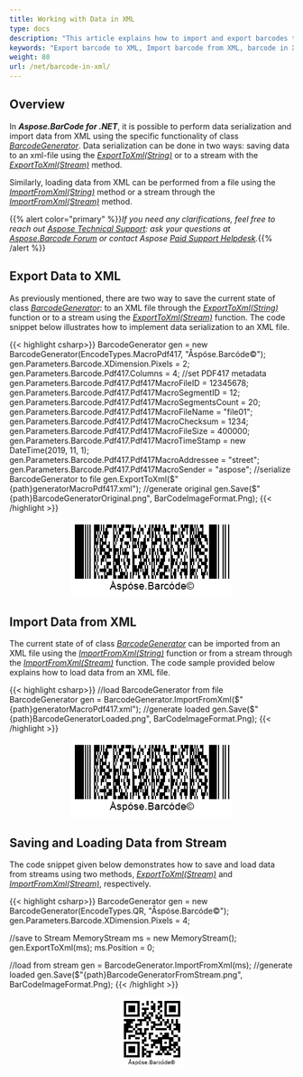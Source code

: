 ```yaml
---
title: Working with Data in XML
type: docs
description: "This article explains how to import and export barcodes to XML using Aspose.BarCode for .NET."
keywords: "Export barcode to XML, Import barcode from XML, barcode in XML, Aspose.BarCode, Read Barcode C#"
weight: 80
url: /net/barcode-in-xml/
---
```


## Overview
In ***Aspose.BarCode for .NET***, it is possible to perform data serialization and import data from XML using the specific functionality of class [*BarcodeGenerator*](https://apireference.aspose.com/barcode/net/aspose.barcode.generation/barcodegenerator). Data serialization can be done in two ways: saving data to an xml-file using the [*ExportToXml(String)*](https://apireference.aspose.com/barcode/net/aspose.barcode.generation.barcodegenerator/exporttoxml/methods/1) or to a stream with the [*ExportToXml(Stream)*](https://apireference.aspose.com/barcode/net/aspose.barcode.generation/barcodegenerator/methods/exporttoxml) method.  
  
Similarly, loading data from XML can be performed from a file using the [*ImportFromXml(String)*](https://apireference.aspose.com/barcode/net/aspose.barcode.generation.barcodegenerator/importfromxml/methods/1) method or a stream through the [*ImportFromXml(Stream)*](https://apireference.aspose.com/barcode/net/aspose.barcode.generation/barcodegenerator/methods/importfromxml) method.
  
{{% alert color="primary" %}}*If you need any clarifications, feel free to reach out [Aspose Technical Support](/barcode/net/technical-support/): ask your questions at [Aspose.Barcode Forum](https://forum.aspose.com/c/barcode/13) or contact Aspose [Paid Support Helpdesk](https://helpdesk.aspose.com/).*{{% /alert %}}

## Export Data to XML
As previously mentioned, there are two way to save the current state of class [*BarcodeGenerator*](https://apireference.aspose.com/barcode/net/aspose.barcode.generation/barcodegenerator): to an XML file through the [*ExportToXml(String)*](https://apireference.aspose.com/barcode/net/aspose.barcode.generation.barcodegenerator/exporttoxml/methods/1) function or to a stream using the [*ExportToXml(Stream)*](https://apireference.aspose.com/barcode/net/aspose.barcode.generation/barcodegenerator/methods/exporttoxml) function. The code snippet below illustrates how to implement data serialization to an XML file.   

{{< highlight csharp>}}
BarcodeGenerator gen = new BarcodeGenerator(EncodeTypes.MacroPdf417, "Åspóse.Barcóde©");
gen.Parameters.Barcode.XDimension.Pixels = 2;
gen.Parameters.Barcode.Pdf417.Columns = 4;
//set PDF417 metadata
gen.Parameters.Barcode.Pdf417.Pdf417MacroFileID = 12345678;
gen.Parameters.Barcode.Pdf417.Pdf417MacroSegmentID = 12;
gen.Parameters.Barcode.Pdf417.Pdf417MacroSegmentsCount = 20;
gen.Parameters.Barcode.Pdf417.Pdf417MacroFileName = "file01";
gen.Parameters.Barcode.Pdf417.Pdf417MacroChecksum = 1234;
gen.Parameters.Barcode.Pdf417.Pdf417MacroFileSize = 400000;
gen.Parameters.Barcode.Pdf417.Pdf417MacroTimeStamp = new DateTime(2019, 11, 1);
gen.Parameters.Barcode.Pdf417.Pdf417MacroAddressee = "street";
gen.Parameters.Barcode.Pdf417.Pdf417MacroSender = "aspose";
//serialize BarcodeGenerator to file
gen.ExportToXml($"{path}generatorMacroPdf417.xml");
//generate original
gen.Save($"{path}BarcodeGeneratorOriginal.png", BarCodeImageFormat.Png);
{{< /highlight >}}

<p align="center"><img src="barcodegeneratororiginal.png"></p>

## Import Data from XML
The current state of of class [*BarcodeGenerator*](https://apireference.aspose.com/barcode/net/aspose.barcode.generation/barcodegenerator) can be imported from an XML file using the [*ImportFromXml(String)*](https://apireference.aspose.com/barcode/net/aspose.barcode.generation.barcodegenerator/importfromxml/methods/1) function or from a stream through the [*ImportFromXml(Stream)*](https://apireference.aspose.com/barcode/net/aspose.barcode.generation/barcodegenerator/methods/importfromxml) function. The code sample provided below explains how to load data from an XML file.   

{{< highlight csharp>}}
//load BarcodeGenerator from file
BarcodeGenerator gen = BarcodeGenerator.ImportFromXml($"{path}generatorMacroPdf417.xml");
//generate loaded
gen.Save($"{path}BarcodeGeneratorLoaded.png", BarCodeImageFormat.Png);
{{< /highlight >}}

<p align="center"><img src="barcodegeneratorloaded.png"></p>

## Saving and Loading Data from Stream
The code snippet given below demonstrates how to save and load data from streams using two methods, [*ExportToXml(Stream)*](https://apireference.aspose.com/barcode/net/aspose.barcode.generation/barcodegenerator/methods/exporttoxml) and [*ImportFromXml(Stream)*](https://apireference.aspose.com/barcode/net/aspose.barcode.generation/barcodegenerator/methods/importfromxml), respectively. 

{{< highlight csharp>}}
BarcodeGenerator gen = new BarcodeGenerator(EncodeTypes.QR, "Åspóse.Barcóde©");
gen.Parameters.Barcode.XDimension.Pixels = 4;

//save to Stream
MemoryStream ms = new MemoryStream();
gen.ExportToXml(ms);
ms.Position = 0;

//load from stream
gen = BarcodeGenerator.ImportFromXml(ms);
//generate loaded
gen.Save($"{path}BarcodeGeneratorFromStream.png", BarCodeImageFormat.Png);
{{< /highlight >}}

<p align="center"><img src="barcodegeneratorfromstream.png"></p>
